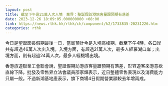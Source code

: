 ```yaml
---
layout: post
title: 截至下午逾21萬人次入境　業界：聖誕假訪港旅客量跟預期有落差
date: 2023-12-26 18:09:05.000000000 +08:00
link: https://news.rthk.hk/rthk/ch/component/k2/1733835-20231226.htm
categories: rthk
---
```


今日是聖誕節長假期最後一日，當局預計今是入境高峰期，截至下午4時，各口岸共有超過46萬人次出入境。入境方面，有超過21萬人次，最多人經羅湖口岸；出境方面，則有超過24萬人次，最多人經機場出境。

香港旅遊聯業工會聯會說，聖誕假期訪港旅客量跟預期有落差，形容遊客來港意欲直線下降。批發及零售界立法會議員邵家輝表示，近日整體零售表現以及消費能力只屬一般。不過新鴻基地產表示，旗下商場4日假期營業額較去年增兩成。
